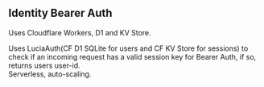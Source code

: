 ## Identity Bearer Auth

Uses Cloudflare Workers, D1 and KV Store.  
  
Uses LuciaAuth(CF D1 SQLite for users and CF KV Store for sessions) to check if an incoming request has a valid session key for Bearer Auth, if so, returns users user-id.  
Serverless, auto-scaling.  
